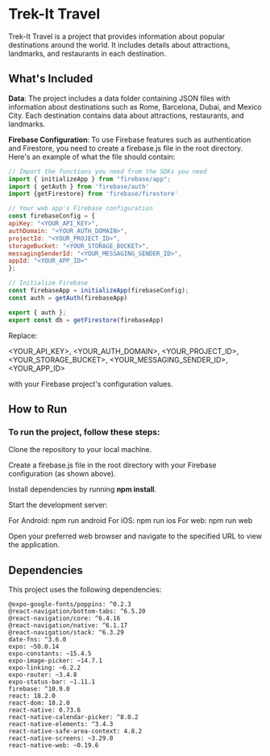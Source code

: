 # Trek-It Travel

Trek-It Travel is a project that provides information about popular destinations around the world. It includes details about attractions, landmarks, and restaurants in each destination.

## What's Included

**Data**: The project includes a data folder containing JSON files with information about destinations such as Rome, Barcelona, Dubai, and Mexico City. Each destination contains data about attractions, restaurants, and landmarks.

**Firebase Configuration**: To use Firebase features such as authentication and Firestore, you need to create a firebase.js file in the root directory. Here's an example of what the file should contain:
```javascript
// Import the functions you need from the SDKs you need
import { initializeApp } from "firebase/app";
import { getAuth } from 'firebase/auth'
import {getFirestore} from 'firebase/firestore'

// Your web app's Firebase configuration
const firebaseConfig = {
apiKey: "<YOUR_API_KEY>",
authDomain: "<YOUR_AUTH_DOMAIN>",
projectId: "<YOUR_PROJECT_ID>",
storageBucket: "<YOUR_STORAGE_BUCKET>",
messagingSenderId: "<YOUR_MESSAGING_SENDER_ID>",
appId: "<YOUR_APP_ID>"
};

// Initialize Firebase
const firebaseApp = initializeApp(firebaseConfig);
const auth = getAuth(firebaseApp)

export { auth };
export const db = getFirestore(firebaseApp)
```

Replace:   

<YOUR_API_KEY>,  <YOUR_AUTH_DOMAIN>, 
<YOUR_PROJECT_ID>, <YOUR_STORAGE_BUCKET>, 
<YOUR_MESSAGING_SENDER_ID>,  <YOUR_APP_ID> 

with your Firebase project's configuration values.

## How to Run

### To run the project, follow these steps:

Clone the repository to your local machine.

Create a firebase.js file in the root directory with your Firebase configuration (as shown above).

Install dependencies by running **npm install**.

Start the development server:

For Android: npm run android
For iOS: npm run ios
For web: npm run web

Open your preferred web browser and navigate to the specified URL to view the application.

## Dependencies

This project uses the following dependencies:

    @expo-google-fonts/poppins: ^0.2.3
    @react-navigation/bottom-tabs: ^6.5.20
    @react-navigation/core: ^6.4.16
    @react-navigation/native: ^6.1.17
    @react-navigation/stack: ^6.3.29
    date-fns: ^3.6.0
    expo: ~50.0.14
    expo-constants: ~15.4.5
    expo-image-picker: ~14.7.1
    expo-linking: ~6.2.2
    expo-router: ~3.4.8
    expo-status-bar: ~1.11.1
    firebase: ^10.9.0
    react: 18.2.0
    react-dom: 18.2.0
    react-native: 0.73.6
    react-native-calendar-picker: ^8.0.2
    react-native-elements: ^3.4.3
    react-native-safe-area-context: 4.8.2
    react-native-screens: ~3.29.0
    react-native-web: ~0.19.6